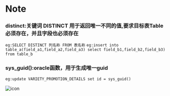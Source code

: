 # Note
### distinct:关键词 DISTINCT 用于返回唯一不同的值,要求目标表Table必须存在，并且字段也必须存在
`eg:SELECT DISTINCT 列名称 FROM 表名称`
`eg:insert into table_a(field_a1,field_a2,field_a3) select field_b1,field_b2,field_b3) from table_b`

### sys_guid():oracle函数，用于生成唯一guid
`eg:update VARIETY_PROMOTION_DETAILS set id = sys_guid()`

![icon](http://http://www.linuxidc.com/upload/2016_11/16112811369909.jpg)
